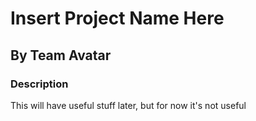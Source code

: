# Insert Project Name Here
## By Team Avatar

### Description
This will have useful stuff later, but for now it's not useful
